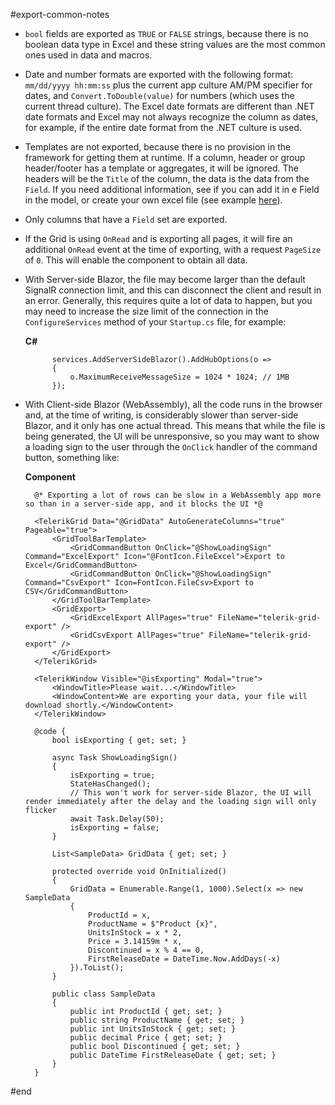 #export-common-notes
* `bool` fields are exported as `TRUE` or `FALSE` strings, because there is no boolean data type in Excel and these string values are the most common ones used in data and macros.

* Date and number formats are exported with the following format: `mm/dd/yyyy hh:mm:ss` plus the current app culture AM/PM specifier for dates, and `Convert.ToDouble(value)` for numbers (which uses the current thread culture). The Excel date formats are different than .NET date formats and Excel may not always recognize the column as dates, for example, if the entire date format from the .NET culture is used.

* Templates are not exported, because there is no provision in the framework for getting them at runtime. If a column, header or group header/footer has a template or aggregates, it will be ignored. The headers will be the `Title` of the column, the data is the data from the `Field`. If you need additional information, see if you can add it in e Field in the model, or create your own excel file (see example <a href="https://feedback.telerik.com/blazor/1485764-customize-the-excel-file-before-it-gets-to-the-client" target="_blank">here</a>).

* Only columns that have a `Field` set are exported.

* If the Grid is using `OnRead` and is exporting all pages, it will fire an additional `OnRead` event at the time of exporting, with a request `PageSize` of `0`. This will enable the component to obtain all data.

* With Server-side Blazor, the file may become larger than the default SignalR connection limit, and this can disconnect the client and result in an error. Generally, this requires quite a lot of data to happen, but you may need to increase the size limit of the connection in the `ConfigureServices` method of your `Startup.cs` file, for example:

    **C#**
    
            services.AddServerSideBlazor().AddHubOptions(o =>
            {
                o.MaximumReceiveMessageSize = 1024 * 1024; // 1MB
            });

* With Client-side Blazor (WebAssembly), all the code runs in the browser and, at the time of writing, is considerably slower than server-side Blazor, and it only has one actual thread. This means that while the file is being generated, the UI will be unresponsive, so you may want to show a loading sign to the user through the `OnClick` handler of the command button, something like:

    **Component**
    
        @* Exporting a lot of rows can be slow in a WebAssembly app more so than in a server-side app, and it blocks the UI *@
        
        <TelerikGrid Data="@GridData" AutoGenerateColumns="true" Pageable="true">
            <GridToolBarTemplate>
                <GridCommandButton OnClick="@ShowLoadingSign" Command="ExcelExport" Icon="@FontIcon.FileExcel">Export to Excel</GridCommandButton>
                <GridCommandButton OnClick="@ShowLoadingSign" Command="CsvExport" Icon=FontIcon.FileCsv>Export to CSV</GridCommandButton>
            </GridToolBarTemplate>
            <GridExport>
                <GridExcelExport AllPages="true" FileName="telerik-grid-export" />
                <GridCsvExport AllPages="true" FileName="telerik-grid-export" />
            </GridExport>
        </TelerikGrid>
        
        <TelerikWindow Visible="@isExporting" Modal="true">
            <WindowTitle>Please wait...</WindowTitle>
            <WindowContent>We are exporting your data, your file will download shortly.</WindowContent>
        </TelerikWindow>
        
        @code {
            bool isExporting { get; set; }
        
            async Task ShowLoadingSign()
            {
                isExporting = true;
                StateHasChanged();
                // This won't work for server-side Blazor, the UI will render immediately after the delay and the loading sign will only flicker
                await Task.Delay(50);
                isExporting = false;
            }
        
            List<SampleData> GridData { get; set; }
        
            protected override void OnInitialized()
            {
                GridData = Enumerable.Range(1, 1000).Select(x => new SampleData
                {
                    ProductId = x,
                    ProductName = $"Product {x}",
                    UnitsInStock = x * 2,
                    Price = 3.14159m * x,
                    Discontinued = x % 4 == 0,
                    FirstReleaseDate = DateTime.Now.AddDays(-x)
                }).ToList();
            }
        
            public class SampleData
            {
                public int ProductId { get; set; }
                public string ProductName { get; set; }
                public int UnitsInStock { get; set; }
                public decimal Price { get; set; }
                public bool Discontinued { get; set; }
                public DateTime FirstReleaseDate { get; set; }
            }
        }
#end
